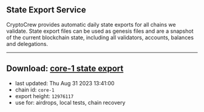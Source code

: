 ## State Export Service
CryptoCrew provides automatic daily state exports for all chains we validate. State export files can be used as genesis files and are a snapshot of the current blockchain state, including all validators, accounts, balances and delegations.

---
**Download: [core-1 state export](https://dl.ccvalidators.com/SERVICE/persistence/core-1_export_12976117.json)**
---

- last updated: Thu Aug 31 2023 13:41:00
- chain id: `core-1`
- export height: `12976117`
- use for: airdrops, local tests, chain recovery
